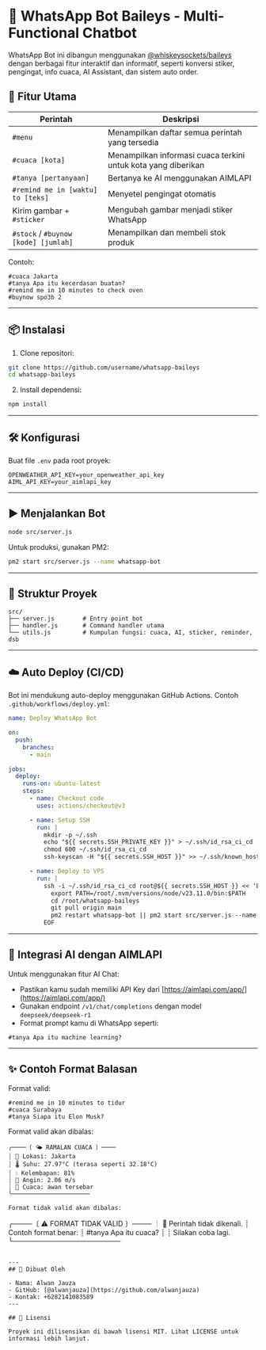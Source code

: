 # 🤖 WhatsApp Bot Baileys - Multi-Functional Chatbot

WhatsApp Bot ini dibangun menggunakan [@whiskeysockets/baileys](https://github.com/WhiskeySockets/Baileys) dengan berbagai fitur interaktif dan informatif, seperti konversi stiker, pengingat, info cuaca, AI Assistant, dan sistem auto order.

## 🔧 Fitur Utama

| Perintah                             | Deskripsi                                                     |
| ------------------------------------ | ------------------------------------------------------------- |
| `#menu`                              | Menampilkan daftar semua perintah yang tersedia               |
| `#cuaca [kota]`                      | Menampilkan informasi cuaca terkini untuk kota yang diberikan |
| `#tanya [pertanyaan]`                | Bertanya ke AI menggunakan AIMLAPI                            |
| `#remind me in [waktu] to [teks]`    | Menyetel pengingat otomatis                                   |
| Kirim gambar + `#sticker`            | Mengubah gambar menjadi stiker WhatsApp                       |
| `#stock` / `#buynow [kode] [jumlah]` | Menampilkan dan membeli stok produk                           |

Contoh:

```
#cuaca Jakarta
#tanya Apa itu kecerdasan buatan?
#remind me in 10 minutes to check oven
#buynow spo3b 2
```

---

## 📦 Instalasi

1. Clone repositori:

```bash
git clone https://github.com/username/whatsapp-baileys
cd whatsapp-baileys
```

2. Install dependensi:

```bash
npm install
```

---

## 🛠 Konfigurasi

Buat file `.env` pada root proyek:

```env
OPENWEATHER_API_KEY=your_openweather_api_key
AIML_API_KEY=your_aimlapi_key
```

---

## ▶️ Menjalankan Bot

```bash
node src/server.js
```

Untuk produksi, gunakan PM2:

```bash
pm2 start src/server.js --name whatsapp-bot
```

---

## 🧠 Struktur Proyek

```
src/
├── server.js        # Entry point bot
├── handler.js       # Command handler utama
└── utils.js         # Kumpulan fungsi: cuaca, AI, sticker, reminder, dsb
```

---

## ☁️ Auto Deploy (CI/CD)

Bot ini mendukung auto-deploy menggunakan GitHub Actions. Contoh `.github/workflows/deploy.yml`:

```yaml
name: Deploy WhatsApp Bot

on:
  push:
    branches:
      - main

jobs:
  deploy:
    runs-on: ubuntu-latest
    steps:
      - name: Checkout code
        uses: actions/checkout@v3

      - name: Setup SSH
        run: |
          mkdir -p ~/.ssh
          echo "${{ secrets.SSH_PRIVATE_KEY }}" > ~/.ssh/id_rsa_ci_cd
          chmod 600 ~/.ssh/id_rsa_ci_cd
          ssh-keyscan -H "${{ secrets.SSH_HOST }}" >> ~/.ssh/known_hosts

      - name: Deploy to VPS
        run: |
          ssh -i ~/.ssh/id_rsa_ci_cd root@${{ secrets.SSH_HOST }} << 'EOF'
            export PATH=/root/.nvm/versions/node/v23.11.0/bin:$PATH
            cd /root/whatsapp-baileys
            git pull origin main
            pm2 restart whatsapp-bot || pm2 start src/server.js --name whatsapp-bot
          EOF
```

---

## 🧠 Integrasi AI dengan AIMLAPI

Untuk menggunakan fitur AI Chat:

- Pastikan kamu sudah memiliki API Key dari [https://aimlapi.com/app/](https://aimlapi.com/app/)
- Gunakan endpoint `/v1/chat/completions` dengan model `deepseek/deepseek-r1`
- Format prompt kamu di WhatsApp seperti:

```
#tanya Apa itu machine learning?
```

---

## ✨ Contoh Format Balasan

Format valid:

```
#remind me in 10 minutes to tidur
#cuaca Surabaya
#tanya Siapa itu Elon Musk?
```

Format valid akan dibalas:

```
╭────〔 🌤️ RAMALAN CUACA 〕────
┊ 📍 Lokasi: Jakarta
┊ 🌡️ Suhu: 27.97°C (terasa seperti 32.18°C)
┊ 💧 Kelembapan: 81%
┊ 💨 Angin: 2.06 m/s
┊ 📖 Cuaca: awan tersebar
╰──────────────────────

Format tidak valid akan dibalas:

```
╭────〔 ⚠️ FORMAT TIDAK VALID 〕────
┊ 💬 Perintah tidak dikenali.
┊ Contoh format benar:
┊ #tanya Apa itu cuaca?
┊
┊ Silakan coba lagi.
╰──────────────────────
```

---
## 👤 Dibuat Oleh

- Nama: Alwan Jauza
- GitHub: [@alwanjauza](https://github.com/alwanjauza)
- Kontak: +6282141083589
---

## 📄 Lisensi

Proyek ini dilisensikan di bawah lisensi MIT. Lihat LICENSE untuk informasi lebih lanjut.
```

